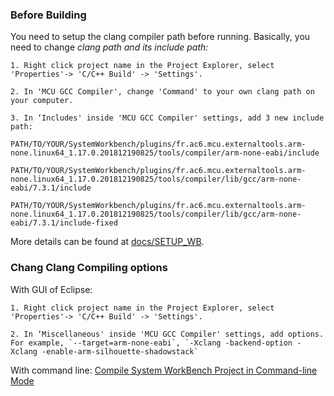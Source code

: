 
### Before Building

You need to setup the clang compiler path before running. Basically, you need to change *clang path and its include path:*
	
	1. Right click project name in the Project Explorer, select 'Properties'-> 'C/C++ Build' -> 'Settings'. 
	
	2. In 'MCU GCC Compiler', change 'Command' to your own clang path on your computer.
	
	3. In ‘Includes' inside 'MCU GCC Compiler' settings, add 3 new include path:

`PATH/TO/YOUR/SystemWorkbench/plugins/fr.ac6.mcu.externaltools.arm-none.linux64_1.17.0.201812190825/tools/compiler/arm-none-eabi/include`

`PATH/TO/YOUR/SystemWorkbench/plugins/fr.ac6.mcu.externaltools.arm-none.linux64_1.17.0.201812190825/tools/compiler/lib/gcc/arm-none-eabi/7.3.1/include`

`PATH/TO/YOUR/SystemWorkbench/plugins/fr.ac6.mcu.externaltools.arm-none.linux64_1.17.0.201812190825/tools/compiler/lib/gcc/arm-none-eabi/7.3.1/include-fixed`


More details can be found at [docs/SETUP_WB](https://github.com/jzhou76/silhouette-misc/blob/master/docs/SETUP_WB.md).


### Chang Clang Compiling options

With GUI of Eclipse:

	1. Right click project name in the Project Explorer, select 'Properties'-> 'C/C++ Build' -> 'Settings'. 
	
	2. In ‘Miscellaneous' inside 'MCU GCC Compiler' settings, add options. For example, `--target=arm-none-eabi`, `-Xclang -backend-option -Xclang -enable-arm-silhouette-shadowstack`

With command line: [Compile System WorkBench Project in Command-line Mode](https://github.com/jzhou76/silhouette-misc/blob/master/docs/Compile_No_GUI.md)
